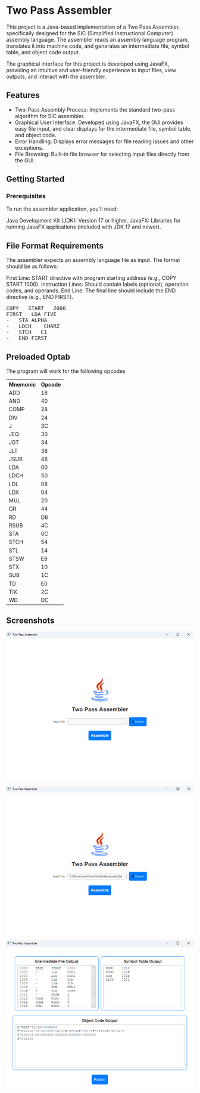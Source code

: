 # **Two Pass Assembler**
This project is a Java-based implementation of a Two Pass Assembler, specifically designed for the SIC (Simplified Instructional Computer) assembly language. The assembler reads an assembly language program, translates it into machine code, and generates an intermediate file, symbol table, and object code output.

The graphical interface for this project is developed using JavaFX, providing an intuitive and user-friendly experience to input files, view outputs, and interact with the assembler.

## Features

- Two-Pass Assembly Process: Implements the standard two-pass algorithm for SIC assembler.
- Graphical User Interface: Developed using JavaFX, the GUI provides easy file input, and clear displays for the intermediate file, symbol table, and object code.
- Error Handling: Displays error messages for file reading issues and other exceptions.
- File Browsing: Built-in file browser for selecting input files directly from the GUI.

## Getting Started

### Prerequisites

To run the assembler application, you'll need:

Java Development Kit (JDK): Version 17 or higher.
JavaFX: Libraries for running JavaFX applications (included with JDK 17 and newer).


## File Format Requirements

The assembler expects an assembly language file as input. The format should be as follows:

First Line: START directive with program starting address (e.g., COPY START 1000).
Instruction Lines: Should contain labels (optional), operation codes, and operands.
End Line: The final line should include the END directive (e.g., END FIRST).


<pre>
COPY   START   2000
FIRST   LDA FIVE
-   STA ALPHA
-   LDCH    CHARZ
-   STCH   C1
-   END FIRST
</pre>


## Preloaded Optab

The program will work for the following opcodes
<table>
    <tr><th>Mnemonic</th><th>Opcode</th></tr>
    <tr><td>ADD</td><td>18</td></tr>
    <tr><td>AND</td><td>40</td></tr>
    <tr><td>COMP</td><td>28</td></tr>
    <tr><td>DIV</td><td>24</td></tr>
    <tr><td>J</td><td>3C</td></tr>
    <tr><td>JEQ</td><td>30</td></tr>
    <tr><td>JGT</td><td>34</td></tr>
    <tr><td>JLT</td><td>38</td></tr>
    <tr><td>JSUB</td><td>48</td></tr>
    <tr><td>LDA</td><td>00</td></tr>
    <tr><td>LDCH</td><td>50</td></tr>
    <tr><td>LDL</td><td>08</td></tr>
    <tr><td>LDX</td><td>04</td></tr>
    <tr><td>MUL</td><td>20</td></tr>
    <tr><td>OR</td><td>44</td></tr>
    <tr><td>RD</td><td>D8</td></tr>
    <tr><td>RSUB</td><td>4C</td></tr>
    <tr><td>STA</td><td>0C</td></tr>
    <tr><td>STCH</td><td>54</td></tr>
    <tr><td>STL</td><td>14</td></tr>
    <tr><td>STSW</td><td>E8</td></tr>
    <tr><td>STX</td><td>10</td></tr>
    <tr><td>SUB</td><td>1C</td></tr>
    <tr><td>TD</td><td>E0</td></tr>
    <tr><td>TIX</td><td>2C</td></tr>
    <tr><td>WD</td><td>DC</td></tr>
</table>

## Screenshots

![Alt text](screenshots/img-1.png)

![Alt text](screenshots/img-2.png)

![Alt text](screenshots/img-3.png)



